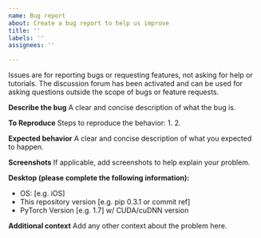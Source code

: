 ```yaml
---
name: Bug report
about: Create a bug report to help us improve
title: ''
labels: ''
assignees: ''

---
```


Issues are for reporting bugs or requesting features, not asking for help or tutorials. The discussion forum has been activated and can be used for asking questions outside the scope of bugs or feature requests.

**Describe the bug**
A clear and concise description of what the bug is.

**To Reproduce**
Steps to reproduce the behavior:
1.
2.

**Expected behavior**
A clear and concise description of what you expected to happen.

**Screenshots**
If applicable, add screenshots to help explain your problem.

**Desktop (please complete the following information):**
 - OS: [e.g. iOS]
 - This repository version [e.g. pip 0.3.1 or commit ref]
 - PyTorch Version [e.g. 1.7] w/ CUDA/cuDNN version

**Additional context**
Add any other context about the problem here.
